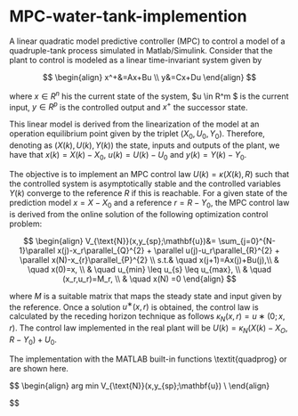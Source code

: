 # MPC-water-tank-implemention
A linear quadratic model predictive controller (MPC) to control a model of a quadruple-tank process simulated in Matlab/Simulink.
Consider that the plant to control is modeled as a linear time-invariant system given by


$$
\begin{align}
    x^+&=Ax+Bu   \\  
    y&=Cx+Du 
\end{align}
$$

where $x\in R^n$   his the current state of the system, $u  \in 	 R^m $ 
is the current input, $y 	\in 	 R^p$ is the controlled output and  $x^+$ 
the successor state.


This linear model is derived from the linearization of the model at an operation equilibrium
point given by the triplet $(X_0, U_0, Y_0)$. Therefore, denoting
as $(X(k), U(k), Y (k))$ the state, inputs and outputs of the
plant, we have that $x(k) = X(k) − X_0$, $u(k) = U(k) − U_0$
and $y(k) = Y (k) − Y_0$.





The objective is to implement an MPC control law $U(k) =
\kappa(X(k), R)$ such that the controlled system is asymptotically
stable and the controlled variables $Y (k)$ converge to the
reference $R$ if this is reachable.
For a given state of the prediction model $x = X−X_0$ and a
reference $r = R −Y_0$, the MPC control law is derived from
the online solution of the following optimization control
problem:

$$
\begin{align}
    V_{\text{N}}(x,y_{sp};\mathbf{u})&= \sum_{j=0}^{N-1}\parallel x(j)-x_r\parallel_{Q}^{2}  + \parallel u(j)-u_r\parallel_{R}^{2}  + \parallel x(N)-x_{r}\parallel_{P}^{2} \\
    s.t.& \quad x(j+1)=Ax(j)+Bu(j),\\
     & \quad x(0)=x, \\
     & \quad  u_{min} \leq u_{s} \leq u_{max}, \\
     & \quad (x_r,u_r)=M_r, \\
      & \quad  x(N)  =0 
\end{align}
$$


where $M$ is a suitable matrix that maps the steady state and input given by the reference. Once a solution $u^∗(x, r)$
is obtained, the control law is calculated by the receding horizon technique as follows $\kappa_N (x, r) = u∗(0; x, r)$. The
control law implemented in the real plant will be $U(k) =\kappa_N (X(k) − X_O, R − Y_0) + U_0$.




The implementation with the MATLAB built-in functions \textit{quadprog} or  are shown here.

$$
\begin{align}
    arg min V_{\text{N}}(x,y_{sp};\mathbf{u}) \\
\end{align}

$$
    
